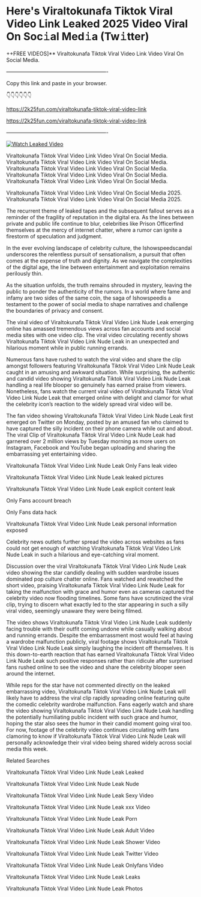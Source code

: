 # Here's Viraltokunafa Tiktok Viral Video Link Leaked 2025 Video Viral On Soc𝚒al Med𝚒a (Tw𝚒tter)

++FREE VIDEOS]** Viraltokunafa Tiktok Viral Video Link Video Viral On Social Media.

———————————————————-

Copy this link and paste in your browser.

👇👇👇👇👇👇

https://2k25fun.com/viraltokunafa-tiktok-viral-video-link

https://2k25fun.com/viraltokunafa-tiktok-viral-video-link

———————————————————-

[![Watch Leaked Video](https://miro.medium.com/v2/resize:fit:828/format:webp/1*cilzJN44JGOrTw9NJCrNHA.gif "Watch Leaked Video")](https://2k25fun.com/viraltokunafa-tiktok-viral-video-link)

Viraltokunafa Tiktok Viral Video Link Video Viral On Social Media. Viraltokunafa Tiktok Viral Video Link Video Viral On Social Media. Viraltokunafa Tiktok Viral Video Link Video Viral On Social Media. Viraltokunafa Tiktok Viral Video Link Video Viral On Social Media. Viraltokunafa Tiktok Viral Video Link Video Viral On Social Media.

Viraltokunafa Tiktok Viral Video Link Video Viral On Social Media 2025. Viraltokunafa Tiktok Viral Video Link Video Viral On Social Media 2025.

The recurrent theme of leaked tapes and the subsequent fallout serves as a reminder of the fragility of reputation in the digital era. As the lines between private and public life continue to blur, celebrities like Prison Officerfind themselves at the mercy of internet chatter, where a rumor can ignite a firestorm of speculation and judgment.

In the ever evolving landscape of celebrity culture, the Ishowspeedscandal underscores the relentless pursuit of sensationalism, a pursuit that often comes at the expense of truth and dignity. As we navigate the complexities of the digital age, the line between entertainment and exploitation remains perilously thin.

As the situation unfolds, the truth remains shrouded in mystery, leaving the public to ponder the authenticity of the rumors. In a world where fame and infamy are two sides of the same coin, the saga of Ishowspeedis a testament to the power of social media to shape narratives and challenge the boundaries of privacy and consent.

The viral video of Viraltokunafa Tiktok Viral Video Link Nude Leak emerging online has amassed tremendous views across fan accounts and social media sites with one video clip. The viral video circulating recently shows Viraltokunafa Tiktok Viral Video Link Nude Leak in an unexpected and hilarious moment while in public running errands.

Numerous fans have rushed to watch the viral video and share the clip amongst followers featuring Viraltokunafa Tiktok Viral Video Link Nude Leak caught in an amusing and awkward situation. While surprising, the authentic and candid video showing Viraltokunafa Tiktok Viral Video Link Nude Leak handling a real life blooper so genuinely has earned praise from viewers. Nonetheless, fans watch the current viral video of Viraltokunafa Tiktok Viral Video Link Nude Leak that emerged online with delight and clamor for what the celebrity icon’s reaction to the widely spread viral video will be.

The fan video showing Viraltokunafa Tiktok Viral Video Link Nude Leak first emerged on Twitter on Monday, posted by an amused fan who claimed to have captured the silly incident on their phone camera while out and about. The viral Clip of Viraltokunafa Tiktok Viral Video Link Nude Leak had garnered over 2 million views by Tuesday morning as more users on Instagram, Facebook and YouTube began uploading and sharing the embarrassing yet entertaining video.

Viraltokunafa Tiktok Viral Video Link Nude Leak Only Fans leak video

Viraltokunafa Tiktok Viral Video Link Nude Leak leaked pictures

Viraltokunafa Tiktok Viral Video Link Nude Leak explicit content leak

Only Fans account breach

Only Fans data hack

Viraltokunafa Tiktok Viral Video Link Nude Leak personal information exposed

Celebrity news outlets further spread the video across websites as fans could not get enough of watching Viraltokunafa Tiktok Viral Video Link Nude Leak in such a hilarious and eye-catching viral moment.

Discussion over the viral Viraltokunafa Tiktok Viral Video Link Nude Leak video showing the star candidly dealing with sudden wardrobe issues dominated pop culture chatter online. Fans watched and rewatched the short video, praising Viraltokunafa Tiktok Viral Video Link Nude Leak for taking the malfunction with grace and humor even as cameras captured the celebrity video now flooding timelines. Some fans have scrutinized the viral clip, trying to discern what exactly led to the star appearing in such a silly viral video, seemingly unaware they were being filmed.

The video shows Viraltokunafa Tiktok Viral Video Link Nude Leak suddenly facing trouble with their outfit coming undone while casually walking about and running errands. Despite the embarrassment most would feel at having a wardrobe malfunction publicly, viral footage shows Viraltokunafa Tiktok Viral Video Link Nude Leak simply laughing the incident off themselves. It is this down-to-earth reaction that has earned Viraltokunafa Tiktok Viral Video Link Nude Leak such positive responses rather than ridicule after surprised fans rushed online to see the video and share the celebrity blooper seen around the internet.

While reps for the star have not commented directly on the leaked embarrassing video, Viraltokunafa Tiktok Viral Video Link Nude Leak will likely have to address the viral clip rapidly spreading online featuring quite the comedic celebrity wardrobe malfunction. Fans eagerly watch and share the video showing Viraltokunafa Tiktok Viral Video Link Nude Leak handling the potentially humiliating public incident with such grace and humor, hoping the star also sees the humor in their candid moment going viral too. For now, footage of the celebrity video continues circulating with fans clamoring to know if Viraltokunafa Tiktok Viral Video Link Nude Leak will personally acknowledge their viral video being shared widely across social media this week.

Related Searches

Viraltokunafa Tiktok Viral Video Link Nude Leak Leaked

Viraltokunafa Tiktok Viral Video Link Nude Leak Nude

Viraltokunafa Tiktok Viral Video Link Nude Leak Sexy Video

Viraltokunafa Tiktok Viral Video Link Nude Leak xxx Video

Viraltokunafa Tiktok Viral Video Link Nude Leak Porn

Viraltokunafa Tiktok Viral Video Link Nude Leak Adult Video

Viraltokunafa Tiktok Viral Video Link Nude Leak Shower Video

Viraltokunafa Tiktok Viral Video Link Nude Leak Twitter Video

Viraltokunafa Tiktok Viral Video Link Nude Leak Onlyfans Video

Viraltokunafa Tiktok Viral Video Link Nude Leak Leaks

Viraltokunafa Tiktok Viral Video Link Nude Leak Photos